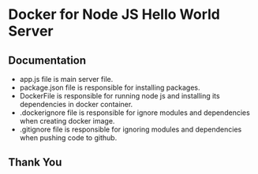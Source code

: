 # Docker for Node JS Hello World Server 

## Documentation 
- app.js file is main server file.  
- package.json file is responsible for installing packages.  
- DockerFile is responsible for running node js and installing its dependencies in docker container.  
- .dockerignore file is responsible for ignore modules and dependencies when creating docker image.  
- .gitignore file is responsible for ignoring modules and dependencies when pushing code to github.  

## Thank You   